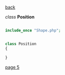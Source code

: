 [back](./page03.md)

*class* **Position**

```php

include_once "Shape.php";


class Position
{

}

```

[page 5](./page05.md)
